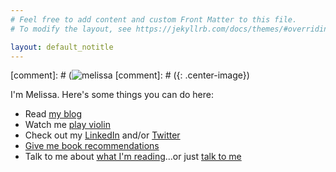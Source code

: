 ```yaml
---
# Feel free to add content and custom Front Matter to this file.
# To modify the layout, see https://jekyllrb.com/docs/themes/#overriding-theme-defaults

layout: default_notitle
---
```


[comment]: # (![melissa](/imgs/me1.jpg)
[comment]: # ({: .center-image})


I'm Melissa. Here's some things you can do here: 
* Read [my blog](https://www.melissadu.com/blog/)
* Watch me [play violin](https://www.youtube.com/user/asiansarentnerdy)
* Check out my [LinkedIn](https://www.linkedin.com/in/mdu96) and/or [Twitter](https://www.twitter.com/melissadooo)
* [Give me book recommendations](https://goo.gl/forms/uGmI990JrHOLaAtF2)
* Talk to me about [what I'm reading](https://www.goodreads.com/user/show/30668519-melissa-du)...or just [talk to me](https://goo.gl/forms/NhlU0xLjPVSCaWxq2)




